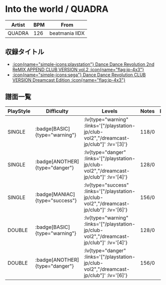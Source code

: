 # Into the world / QUADRA

|Artist|BPM|From|
|------|---|----|
|QUADRA|126|beatmania IIDX|

## 収録タイトル

- [ :icon{name="simple-icons:playstation"} Dance Dance Revolution 2nd ReMIX APPEND CLUB VERSION vol.2 :icon{name="flag:jp-4x3"} ](/playstation-jp/club-vol2)
- [ :icon{name="simple-icons:sega"} Dance Dance Revolution CLUB VERSION Dreamcast Edition :icon{name="flag:jp-4x3"} ](/dreamcast-jp/club)

## 譜面一覧

|PlayStyle|Difficulty|Levels|Notes|Movie|
|---------|----------|------|-----|-----|
|SINGLE| :badge[BASIC]{type="warning"} | :lv{type="warning" :links='["/playstation-jp/club-vol2","/dreamcast-jp/club"]' :lv='[3]'} |118/0||
|SINGLE| :badge[ANOTHER]{type="danger"} | :lv{type="danger" :links='["/playstation-jp/club-vol2","/dreamcast-jp/club"]' :lv='[4]'} |128/0||
|SINGLE| :badge[MANIAC]{type="success"} | :lv{type="success" :links='["/playstation-jp/club-vol2","/dreamcast-jp/club"]' :lv='[6]'} |156/0||
|DOUBLE| :badge[BASIC]{type="warning"} | :lv{type="warning" :links='["/playstation-jp/club-vol2","/dreamcast-jp/club"]' :lv='[4]'} |128/0||
|DOUBLE| :badge[ANOTHER]{type="danger"} | :lv{type="danger" :links='["/playstation-jp/club-vol2","/dreamcast-jp/club"]' :lv='[6]'} |156/0||
